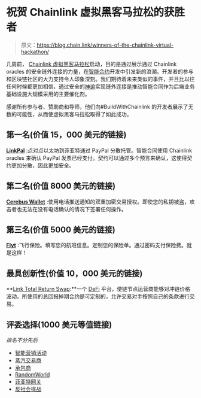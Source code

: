 # 祝贺 Chainlink 虚拟黑客马拉松的获胜者

> 原文：<https://blog.chain.link/winners-of-the-chainlink-virtual-hackathon/>

几周前， [Chainlink 虚拟黑客马拉松](https://blog.chain.link/chainlink-virtual-hackaton-building-real-world-smart-contracts-using-off-chain-resources/)启动，目的是通过展示通过 Chainlink oracles 的安全链外连接的力量，在[智能合约](https://chain.link/education/smart-contracts)开发中引发新的浪潮。开发者的参与和区块链社区的大力支持令人印象深刻。我们期待着未来类似的事件，并且比以往任何时候都更加相信，通过安全的[神谕](https://chain.link/education/blockchain-oracles)实现链外连接是推动智能合同作为后端业务基础设施大规模采用的主要催化剂。

感谢所有参与者、赞助商和导师，他们向#BuildWithChainlink 的开发者展示了无数的可能性，从而使虚拟黑客马拉松取得了如此成功。

## 第一名(价值 15，000 美元的链接)

**[LinkPal](https://coinlist.co/build/chainlink/projects/21f894e2-84c1-4648-be69-727f3815ea80)** :点对点以太坊到菲亚特通过 PayPal 分散托管。智能合同使用 Chainlink oracles 来确认 PayPal 发票已经支付。契约可以通过多个预言来确认，这使得契约更加分散，因此更加安全。

## 第二名(价值 8000 美元的链接)

**[Cerebus Wallet](https://coinlist.co/build/chainlink/projects/44b65d6e-02f3-40de-b3cc-40d905da76cf)** :使用电话推送通知的双重加密交易授权。即使您的私钥被盗，攻击者也无法在没有电话确认的情况下签署任何操作。

## 第三名(价值 5000 美元的链接)

[**Flyt**](https://coinlist.co/build/chainlink/projects/bde41cde-e584-4952-94df-4ebb01d1755b) :飞行保险。填写您的航班信息。定制您的保险单。通过密码支付保险费。就是这样！

## 最具创新性(价值 10，000 美元的链接)

**[Link Total Return Swap](https://coinlist.co/build/chainlink/projects/3dce286d-79ea-4cf2-b5fc-369a01f899ae):**一个 [DeFi](https://chain.link/education/defi) 平台，使链节点运营商能够对冲链价格波动。所使用的总回报掉期合约是可定制的，允许交易对手按照自己的条款进行交易。

## 评委选择(1000 美元等值链接)

*排名不分先后*

*   [智能营销活动](https://coinlist.co/build/chainlink/projects/6106f616-f9d8-4fec-85d7-c9f98bf8bd9e)
*   [蒸汽交易商](https://coinlist.co/build/chainlink/projects/0a3d71c8-f8e6-46c7-ae7a-a75911d65988)
*   [承包商](https://coinlist.co/build/chainlink/projects/4d7f84a3-8f93-4262-8281-5691257df35d)
*   [RandomWorld](https://coinlist.co/build/chainlink/projects/1cb3d656-b608-49d8-82ba-b03a6b8aab0c)
*   [菲亚特网关](https://coinlist.co/build/chainlink/projects/6e5ee972-6e96-45d5-8156-e088ab965e11)
*   [反社会挑战](https://coinlist.co/build/chainlink/projects/6a37ff52-65ed-4c9a-b7f4-a99e73277e8c)
